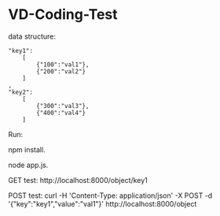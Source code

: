 # VD-Coding-Test

data structure:



    "key1":
        [
            {"100":"val1"},
            {"200":"val2"}
        ]
    ,
    "key2":
        [
            {"300":"val3"},
            {"400":"val4"}
        ]


Run:

npm install. 

node app.js. 

GET test: http://localhost:8000/object/key1  

POST test: curl -H 'Content-Type: application/json' -X POST -d '{"key":"key1","value":"val1"}' http://localhost:8000/object  
